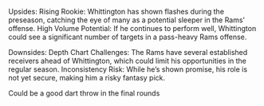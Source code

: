 Upsides:
    Rising Rookie: Whittington has shown flashes during the preseason, catching the eye of many as a potential sleeper in the Rams' offense.
    High Volume Potential: If he continues to perform well, Whittington could see a significant number of targets in a pass-heavy Rams offense.

Downsides:
    Depth Chart Challenges: The Rams have several established receivers ahead of Whittington, which could limit his opportunities in the regular season.
    Inconsistency Risk: While he’s shown promise, his role is not yet secure, making him a risky fantasy pick.

Could be a good dart throw in the final rounds